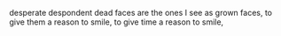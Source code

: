 desperate despondent dead faces are the ones I see as grown faces,
to give them a reason to smile,
to give time a reason to smile,

